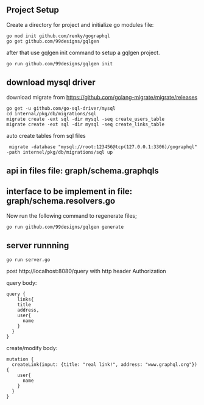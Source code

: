 ## Project Setup
Create a directory for project and initialize go modules file:
```shell
go mod init github.com/renky/gographql
go get github.com/99designs/gqlgen

```
after that use ‍‍gqlgen init command to setup a gqlgen project.
```shell
go run github.com/99designs/gqlgen init
```

## download mysql driver

download migrate from https://github.com/golang-migrate/migrate/releases

```shell
go get -u github.com/go-sql-driver/mysql
cd internal/pkg/db/migrations/sql
migrate create -ext sql -dir mysql -seq create_users_table
migrate create -ext sql -dir mysql -seq create_links_table
```

auto create tables from sql files
```shell
 migrate -database "mysql://root:123456@tcp(127.0.0.1:3306)/gographql" -path internel/pkg/db/migrations/sql up
```

## api in files file: graph/schema.graphqls

## interface to be implement in file: graph/schema.resolvers.go

Now run the following command to regenerate files;
```shell
go run github.com/99designs/gqlgen generate
```

## server runnning
```shell
go run server.go
```

post http://localhost:8080/query  with http header Authorization

query body:
``` 
query {
	links{
    title
    address,
    user{
      name
    }
  }
}
```
create/modify body:
```
mutation {
  createLink(input: {title: "real link!", address: "www.graphql.org"}){
    user{
      name
    }
  }
}
```
